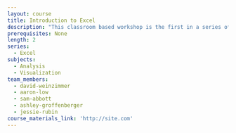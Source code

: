 ```yaml
---
layout: course
title: Introduction to Excel
description: "This classroom based workshop is the first in a series of workshops on Excel offered by the Data Academy.   \n\nIt assumes no prior experience with the program."
prerequisites: None
length: 2
series:
  - Excel
subjects:
  - Analysis
  - Visualization
team_members:
  - david-weinzimmer
  - aaron-low
  - sam-abbott
  - ashley-groffenberger
  - jessie-rubin
course_materials_link: 'http://site.com'
---
```



